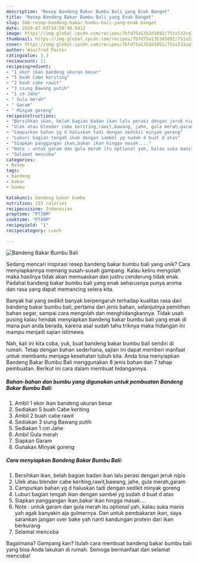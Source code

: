 ```yaml
---
description: "Resep Bandeng Bakar Bumbu Bali yang Enak Banget"
title: "Resep Bandeng Bakar Bumbu Bali yang Enak Banget"
slug: 588-resep-bandeng-bakar-bumbu-bali-yang-enak-banget
date: 2020-07-03T14:59:40.541Z
image: https://img-global.cpcdn.com/recipes/7bfd75a1353d3d92/751x532cq70/bandeng-bakar-bumbu-bali-foto-resep-utama.jpg
thumbnail: https://img-global.cpcdn.com/recipes/7bfd75a1353d3d92/751x532cq70/bandeng-bakar-bumbu-bali-foto-resep-utama.jpg
cover: https://img-global.cpcdn.com/recipes/7bfd75a1353d3d92/751x532cq70/bandeng-bakar-bumbu-bali-foto-resep-utama.jpg
author: Winifred Foster
ratingvalue: 3.3
reviewcount: 11
recipeingredient:
- "1 ekor ikan bandeng ukuran besar"
- "5 buah Cabe keriting"
- "2 buah cabe rawit"
- "3 siung Bawang putih"
- "1 cm Jahe"
- " Gula merah"
- " Garam"
- " Minyak goreng"
recipeinstructions:
- "Bersihkan ikan, belah bagian badan ikan lalu perasi dengan jeruk nipis"
- "Ulek atau blender cabe keriting,rawit,bawang, jahe, gula merah,garam"
- "Campurkan bahan yg d haluskan tadi dengan sedikit minyak goreng"
- "Luburi bagian tengah ikan dengan sambel yg sudah d buat d atas"
- "Siapkan panggangan ikan,bakar ikan hingga masak...."
- "Note : untuk garam dan gula merah itu optional yah, kalau suka manis yah agak banyakin aja gulmernya. Dan untuk pembakaran ikan, saya sarankan jangan over bake yah nanti kandungan protein dari ikan berkurang"
- "Selamat mencoba"
categories:
- Resep
tags:
- bandeng
- bakar
- bumbu

katakunci: bandeng bakar bumbu 
nutrition: 153 calories
recipecuisine: Indonesian
preptime: "PT30M"
cooktime: "PT40M"
recipeyield: "1"
recipecategory: Lunch

---
```



![Bandeng Bakar Bumbu Bali](https://img-global.cpcdn.com/recipes/7bfd75a1353d3d92/751x532cq70/bandeng-bakar-bumbu-bali-foto-resep-utama.jpg)

Sedang mencari inspirasi resep bandeng bakar bumbu bali yang unik? Cara menyiapkannya memang susah-susah gampang. Kalau keliru mengolah maka hasilnya tidak akan memuaskan dan justru cenderung tidak enak. Padahal bandeng bakar bumbu bali yang enak seharusnya punya aroma dan rasa yang dapat memancing selera kita.

Banyak hal yang sedikit banyak berpengaruh terhadap kualitas rasa dari bandeng bakar bumbu bali, pertama dari jenis bahan, selanjutnya pemilihan bahan segar, sampai cara mengolah dan menghidangkannya. Tidak usah pusing kalau hendak menyiapkan bandeng bakar bumbu bali yang enak di mana pun anda berada, karena asal sudah tahu triknya maka hidangan ini mampu menjadi sajian istimewa.




Nah, kali ini kita coba, yuk, buat bandeng bakar bumbu bali sendiri di rumah. Tetap dengan bahan sederhana, sajian ini dapat memberi manfaat untuk membantu menjaga kesehatan tubuh kita. Anda bisa menyiapkan Bandeng Bakar Bumbu Bali menggunakan 8 jenis bahan dan 7 tahap pembuatan. Berikut ini cara dalam membuat hidangannya.

<!--inarticleads1-->

##### Bahan-bahan dan bumbu yang digunakan untuk pembuatan Bandeng Bakar Bumbu Bali:

1. Ambil 1 ekor ikan bandeng ukuran besar
1. Sediakan 5 buah Cabe keriting
1. Ambil 2 buah cabe rawit
1. Sediakan 3 siung Bawang putih
1. Sediakan 1 cm Jahe
1. Ambil  Gula merah
1. Siapkan  Garam
1. Gunakan  Minyak goreng




<!--inarticleads2-->

##### Cara menyiapkan Bandeng Bakar Bumbu Bali:

1. Bersihkan ikan, belah bagian badan ikan lalu perasi dengan jeruk nipis
1. Ulek atau blender cabe keriting,rawit,bawang, jahe, gula merah,garam
1. Campurkan bahan yg d haluskan tadi dengan sedikit minyak goreng
1. Luburi bagian tengah ikan dengan sambel yg sudah d buat d atas
1. Siapkan panggangan ikan,bakar ikan hingga masak....
1. Note : untuk garam dan gula merah itu optional yah, kalau suka manis yah agak banyakin aja gulmernya. Dan untuk pembakaran ikan, saya sarankan jangan over bake yah nanti kandungan protein dari ikan berkurang
1. Selamat mencoba




Bagaimana? Gampang kan? Itulah cara membuat bandeng bakar bumbu bali yang bisa Anda lakukan di rumah. Semoga bermanfaat dan selamat mencoba!
